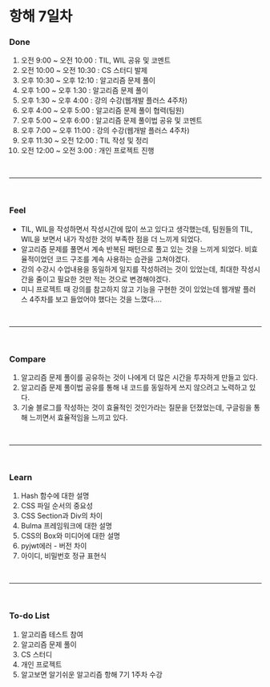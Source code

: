 # 항해 7일차

 ### Done
 1) 오전 9:00 ~ 오전 10:00 : TIL, WIL 공유 및 코멘트
 2) 오전 10:00 ~ 오전 10:30 : CS 스터디 발제
 3) 오후 10:30 ~ 오후 12:10 : 알고리즘 문제 풀이
 4) 오후 1:00 ~ 오후 1:30 : 알고리즘 문제 풀이
 5) 오후 1:30 ~ 오후 4:00 : 강의 수강(웹개발 플러스 4주차)
 6) 오후 4:00 ~ 오후 5:00 : 알고리즘 문제 풀이 협력(팀원)
 7) 오후 5:00 ~ 오후 6:00 : 알고리즘 문제 풀이법 공유 및 코멘트
 8) 오후 7:00 ~ 오후 11:00 : 강의 수강(웹개발 플러스 4주차)
 9) 오후 11:30 ~ 오전 12:00 : TIL 작성 및 정리
 10) 오전 12:00 ~ 오전 3:00 : 개인 프로젝트 진행

<br />
<hr>
<br />

### Feel
  * TIL, WIL을 작성하면서 작성시간에 많이 쓰고 있다고 생각했는데, 팀원들의 TIL, WIL을 보면서 내가 작성한 것의 부족한 점을 더 느끼게 되었다.
  * 알고리즘 문제를 풀면서 계속 반복된 패턴으로 풀고 있는 것을 느끼게 되었다. 비효율적이었던 코드 구조를 계속 사용하는 습관을 고쳐야겠다.
  * 강의 수강시 수업내용을 동일하게 일지를 작성하려는 것이 있었는데, 최대한 작성시간을 줄이고 필요한 것만 적는 것으로 변경해야겠다.
  * 미니 프로젝트 때 강의를 참고하지 않고 기능을 구현한 것이 있었는데 웹개발 플러스 4주차를 보고 들었어야 했다는 것을 느꼈다....
<br />
<hr>
<br />

### Compare
  1. 알고리즘 문제 풀이를 공유하는 것이 나에게 더 많은 시간을 투자하게 만들고 있다.
  2. 알고리즘 문제 풀이법 공유를 통해 내 코드를 동일하게 쓰지 않으려고 노력하고 있다.
  3. 기술 블로그를 작성하는 것이 효율적인 것인가라는 질문을 던졌었는데, 구글링을 통해 느끼면서 효율적임을 느끼고 있다.

<br />
<hr>
<br />

### Learn
  1. Hash 함수에 대한 설명
  2. CSS 파일 순서의 중요성
  3. CSS Section과 Div의 차이
  4. Bulma 프레임워크에 대한 설명
  5. CSS의 Box와 미디어에 대한 설명
  6. pyjwt에러 - 버전 차이
  7. 아이디, 비밀번호 정규 표현식

<br />
<hr>
<br />

### To-do List 
  1. 알고리즘 테스트 참여
  2. 알고리즘 문제 풀이
  3. CS 스터디
  4. 개인 프로젝트
  5. 알고보면 알기쉬운 알고리즘 항해 7기 1주차 수강
